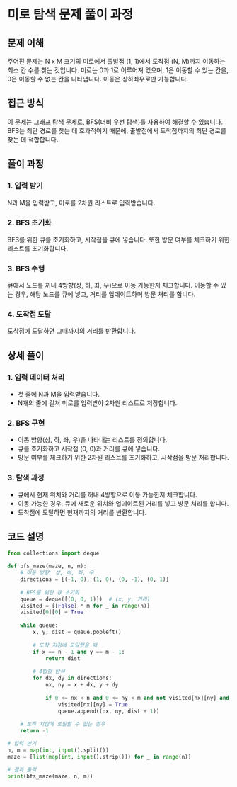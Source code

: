 # 미로 탐색 문제 풀이 과정

## 문제 이해

주어진 문제는 N x M 크기의 미로에서 출발점 (1, 1)에서 도착점 (N, M)까지 이동하는 최소 칸 수를 찾는 것입니다. 미로는 0과 1로 이루어져 있으며, 1은 이동할 수 있는 칸을, 0은 이동할 수 없는 칸을 나타냅니다. 이동은 상하좌우로만 가능합니다.

## 접근 방식

이 문제는 그래프 탐색 문제로, BFS(너비 우선 탐색)를 사용하여 해결할 수 있습니다. BFS는 최단 경로를 찾는 데 효과적이기 때문에, 출발점에서 도착점까지의 최단 경로를 찾는 데 적합합니다.

## 풀이 과정

### 1. 입력 받기

N과 M을 입력받고, 미로를 2차원 리스트로 입력받습니다.

### 2. BFS 초기화

BFS를 위한 큐를 초기화하고, 시작점을 큐에 넣습니다. 또한 방문 여부를 체크하기 위한 리스트를 초기화합니다.

### 3. BFS 수행

큐에서 노드를 꺼내 4방향(상, 하, 좌, 우)으로 이동 가능한지 체크합니다. 이동할 수 있는 경우, 해당 노드를 큐에 넣고, 거리를 업데이트하며 방문 처리를 합니다.

### 4. 도착점 도달

도착점에 도달하면 그때까지의 거리를 반환합니다.

## 상세 풀이

### 1. 입력 데이터 처리

- 첫 줄에 N과 M을 입력받습니다.
- N개의 줄에 걸쳐 미로를 입력받아 2차원 리스트로 저장합니다.

### 2. BFS 구현

- 이동 방향(상, 하, 좌, 우)을 나타내는 리스트를 정의합니다.
- 큐를 초기화하고 시작점 (0, 0)과 거리를 큐에 넣습니다.
- 방문 여부를 체크하기 위한 2차원 리스트를 초기화하고, 시작점을 방문 처리합니다.

### 3. 탐색 과정

- 큐에서 현재 위치와 거리를 꺼내 4방향으로 이동 가능한지 체크합니다.
- 이동 가능한 경우, 큐에 새로운 위치와 업데이트된 거리를 넣고 방문 처리를 합니다.
- 도착점에 도달하면 현재까지의 거리를 반환합니다.

## 코드 설명

```python
from collections import deque

def bfs_maze(maze, n, m):
    # 이동 방향: 상, 하, 좌, 우
    directions = [(-1, 0), (1, 0), (0, -1), (0, 1)]
    
    # BFS를 위한 큐 초기화
    queue = deque([(0, 0, 1)])  # (x, y, 거리)
    visited = [[False] * m for _ in range(n)]
    visited[0][0] = True
    
    while queue:
        x, y, dist = queue.popleft()
        
        # 도착 지점에 도달했을 때
        if x == n - 1 and y == m - 1:
            return dist
        
        # 4방향 탐색
        for dx, dy in directions:
            nx, ny = x + dx, y + dy
            
            if 0 <= nx < n and 0 <= ny < m and not visited[nx][ny] and maze[nx][ny] == 1:
                visited[nx][ny] = True
                queue.append((nx, ny, dist + 1))
    
    # 도착 지점에 도달할 수 없는 경우
    return -1

# 입력 받기
n, m = map(int, input().split())
maze = [list(map(int, input().strip())) for _ in range(n)]

# 결과 출력
print(bfs_maze(maze, n, m))
```